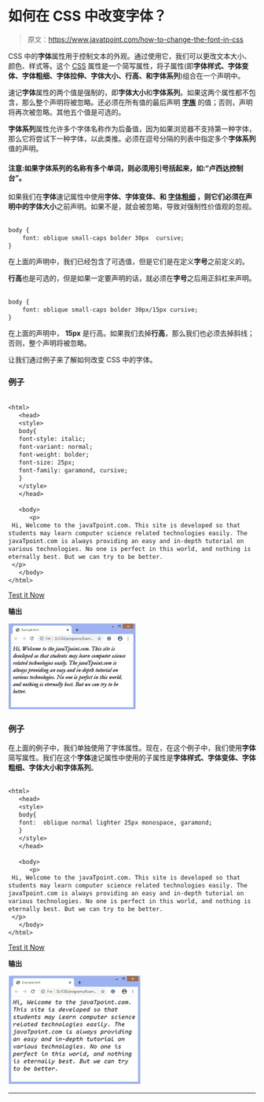 # 如何在 CSS 中改变字体？

> 原文：<https://www.javatpoint.com/how-to-change-the-font-in-css>

CSS 中的**字体**属性用于控制文本的外观。通过使用它，我们可以更改文本大小、颜色、样式等。这个 [CSS](https://www.javatpoint.com/css-tutorial) 属性是一个简写属性，将子属性(即**字体样式、字体变体、字体粗细、字体拉伸、字体大小、行高、**和**字体系列**)组合在一个声明中。

速记**字体**属性的两个值是强制的，即**字体大小**和**字体系列**。如果这两个属性都不包含，那么整个声明将被忽略。还必须在所有值的最后声明 [**字族**](https://www.javatpoint.com/css-font-family) 的值；否则，声明将再次被忽略。其他五个值是可选的。

**字体系列**属性允许多个字体名称作为后备值，因为如果浏览器不支持第一种字体，那么它将尝试下一种字体，以此类推。必须在逗号分隔的列表中指定多个**字体系列**值的声明。

#### 注意:如果字体系列的名称有多个单词，则必须用引号括起来，如:“卢西达控制台”。

如果我们在**字体**速记属性中使用**字体、字体变体、**和 [**字体粗细**](https://www.javatpoint.com/css-font-weight) ，则它们必须在声明中的**字体大小**之前声明。如果不是，就会被忽略，导致对强制性价值观的忽视。

```

body {
    font: oblique small-caps bolder 30px  cursive;
}

```

在上面的声明中，我们已经包含了可选值，但是它们是在定义**字号**之前定义的。

**行高**也是可选的，但是如果一定要声明的话，就必须在**字号**之后用正斜杠来声明。

```

body {
    font: oblique small-caps bolder 30px/15px cursive;
}

```

在上面的声明中， **15px** 是行高。如果我们去掉**行高**，那么我们也必须去掉斜线；否则，整个声明将被忽略。

让我们通过例子来了解如何改变 CSS 中的字体。

### 例子

```

<html>
   <head>
   <style>
   body{
   font-style: italic;
   font-variant: normal;
   font-weight: bolder;
   font-size: 25px;
   font-family: garamond, cursive;
   }
   </style>
   </head>

   <body>
      <p>
 Hi, Welcome to the javaTpoint.com. This site is developed so that students may learn computer science related technologies easily. The javaTpoint.com is always providing an easy and in-depth tutorial on various technologies. No one is perfect in this world, and nothing is eternally best. But we can try to be better.
 </p>
   </body>
</html>

```

[Test it Now](https://www.javatpoint.com/oprweb/test.jsp?filename=how-to-change-the-font-in-css1)

**输出**

![How to change the font in CSS](img/9316d9d335c9bb437e7be332528b5697.png)

### 例子

在上面的例子中，我们单独使用了字体属性。现在，在这个例子中，我们使用**字体**简写属性。我们在这个**字体**速记属性中使用的子属性是**字体样式、字体变体、字体粗细、字体大小和字体系列**。

```

<html>
   <head>
   <style>
   body{
   font:  oblique normal lighter 25px monospace, garamond;
   }
   </style>
   </head>

   <body>
      <p>
 Hi, Welcome to the javaTpoint.com. This site is developed so that students may learn computer science related technologies easily. The javaTpoint.com is always providing an easy and in-depth tutorial on various technologies. No one is perfect in this world, and nothing is eternally best. But we can try to be better.
 </p>
   </body>
</html>

```

[Test it Now](https://www.javatpoint.com/oprweb/test.jsp?filename=how-to-change-the-font-in-css2)

**输出**

![How to change the font in CSS](img/fe540bb5a2bc7bdb9d8649612dbbb320.png)

* * *